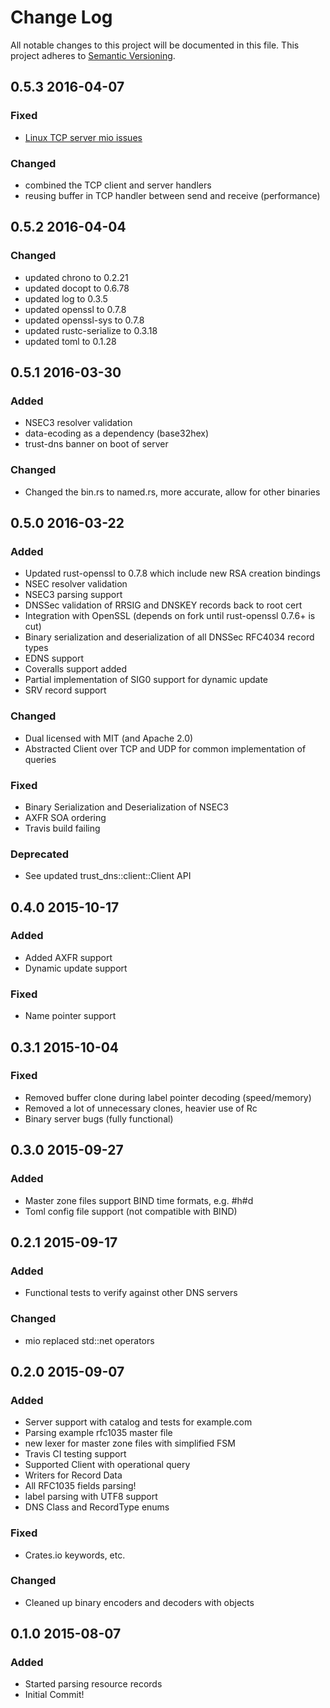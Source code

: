 # Change Log
All notable changes to this project will be documented in this file.
This project adheres to [Semantic Versioning](http://semver.org/).

## 0.5.3 2016-04-07
### Fixed
- [Linux TCP server mio issues](https://github.com/bluejekyll/trust-dns/issues/9)

### Changed
- combined the TCP client and server handlers
- reusing buffer in TCP handler between send and receive (performance)

## 0.5.2 2016-04-04
### Changed
- updated chrono to 0.2.21
- updated docopt to 0.6.78
- updated log to 0.3.5
- updated openssl to 0.7.8
- updated openssl-sys to 0.7.8
- updated rustc-serialize to 0.3.18
- updated toml to 0.1.28

## 0.5.1 2016-03-30
### Added
- NSEC3 resolver validation
- data-ecoding as a dependency (base32hex)
- trust-dns banner on boot of server

### Changed
- Changed the bin.rs to named.rs, more accurate, allow for other binaries

## 0.5.0 2016-03-22
### Added
- Updated rust-openssl to 0.7.8 which include new RSA creation bindings
- NSEC resolver validation
- NSEC3 parsing support
- DNSSec validation of RRSIG and DNSKEY records back to root cert
- Integration with OpenSSL (depends on fork until rust-openssl 0.7.6+ is cut)
- Binary serialization and deserialization of all DNSSec RFC4034 record types
- EDNS support
- Coveralls support added
- Partial implementation of SIG0 support for dynamic update
- SRV record support

### Changed
- Dual licensed with MIT (and Apache 2.0)
- Abstracted Client over TCP and UDP for common implementation of queries

### Fixed
- Binary Serialization and Deserialization of NSEC3
- AXFR SOA ordering
- Travis build failing

### Deprecated
- See updated trust_dns::client::Client API

## 0.4.0 2015-10-17
### Added
- Added AXFR support
- Dynamic update support

### Fixed
- Name pointer support

## 0.3.1 2015-10-04
### Fixed
- Removed buffer clone during label pointer decoding (speed/memory)
- Removed a lot of unnecessary clones, heavier use of Rc
- Binary server bugs (fully functional)

## 0.3.0 2015-09-27
### Added
- Master zone files support BIND time formats, e.g. #h#d
- Toml config file support (not compatible with BIND)

## 0.2.1 2015-09-17
### Added
- Functional tests to verify against other DNS servers

### Changed
- mio replaced std::net operators

## 0.2.0 2015-09-07
### Added
- Server support with catalog and tests for example.com
- Parsing example rfc1035 master file
- new lexer for master zone files with simplified FSM
- Travis CI testing support
- Supported Client with operational query
- Writers for Record Data
- All RFC1035 fields parsing!
- label parsing with UTF8 support
- DNS Class and RecordType enums

### Fixed
- Crates.io keywords, etc.

### Changed
- Cleaned up binary encoders and decoders with objects

## 0.1.0 2015-08-07
### Added
- Started parsing resource records
- Initial Commit!
